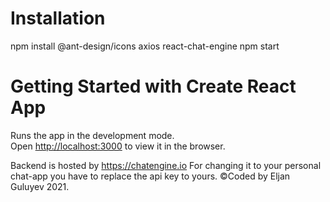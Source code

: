 # Installation 
npm install @ant-design/icons axios react-chat-engine
npm start
# Getting Started with Create React App

Runs the app in the development mode.\
Open [http://localhost:3000](http://localhost:3000) to view it in the browser.

Backend is hosted by  https://chatengine.io
For changing it to your personal chat-app you have to replace the api key to yours.
©Coded by Eljan Guluyev 2021.



